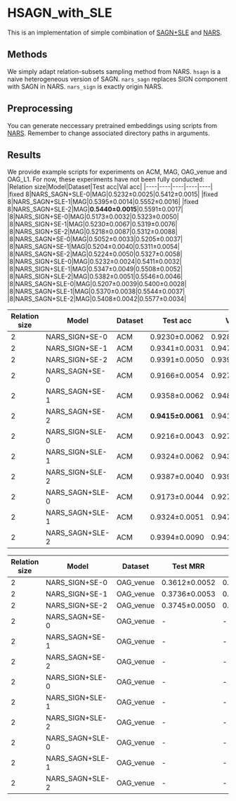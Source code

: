 # HSAGN_with_SLE
This is an implementation of simple combination of [SAGN+SLE](https://github.com/skepsun/SAGN_with_SLE) and [NARS](https://github.com/facebookresearch/NARS).

## Methods
We simply adapt relation-subsets sampling method from NARS.
`hsagn` is a naive heterogeneous version of SAGN.
`nars_sagn` replaces SIGN component with SAGN in NARS.
`nars_sign` is exactly origin NARS.

## Preprocessing
You can generate neccessary pretrained embeddings using scripts from [NARS](https://github.com/facebookresearch/NARS). Remember to change associated directory paths in arguments.

## Results
We provide example scripts for experiments on ACM, MAG, OAG_venue and OAG_L1. For now, these experiments have not been fully conducted:
|Relation size|Model|Dataset|Test acc|Val acc|
|----|----|----|----|----|
|fixed 8|NARS_SAGN+SLE-0|MAG|0.5232±0.0025|0.5412±0.0015|
|fixed 8|NARS_SAGN+SLE-1|MAG|0.5395±0.0014|0.5552±0.0016|
|fixed 8|NARS_SAGN+SLE-2|MAG|**0.5440±0.0015**|0.5591±0.0017|
|8|NARS_SIGN+SE-0|MAG|0.5173±0.0032|0.5323±0.0050|
|8|NARS_SIGN+SE-1|MAG|0.5230±0.0067|0.5319±0.0076|
|8|NARS_SIGN+SE-2|MAG|0.5218±0.0087|0.5312±0.0088|
|8|NARS_SAGN+SE-0|MAG|0.5052±0.0033|0.5205±0.0037|
|8|NARS_SAGN+SE-1|MAG|0.5204±0.0040|0.5311±0.0054|
|8|NARS_SAGN+SE-2|MAG|0.5224±0.0050|0.5327±0.0058|
|8|NARS_SIGN+SLE-0|MAG|0.5232±0.0024|0.5411±0.0032|
|8|NARS_SIGN+SLE-1|MAG|0.5347±0.0049|0.5508±0.0052|
|8|NARS_SIGN+SLE-2|MAG|0.5382±0.0051|0.5546±0.0046|
|8|NARS_SAGN+SLE-0|MAG|0.5207±0.0039|0.5400±0.0028|
|8|NARS_SAGN+SLE-1|MAG|0.5370±0.0038|0.5544±0.0037|
|8|NARS_SAGN+SLE-2|MAG|0.5408±0.0042|0.5577±0.0034|

|Relation size|Model|Dataset|Test acc|Val acc|
|----|----|----|----|----|
|2|NARS_SIGN+SE-0|ACM|0.9230±0.0062|0.9289±0.0106|
|2|NARS_SIGN+SE-1|ACM|0.9341±0.0031|0.9476±0.0090|
|2|NARS_SIGN+SE-2|ACM|0.9391±0.0050|0.9392±0.0136|
|2|NARS_SAGN+SE-0|ACM|0.9166±0.0054|0.9279±0.0092|
|2|NARS_SAGN+SE-1|ACM|0.9358±0.0062|0.9481±0.0098|
|2|NARS_SAGN+SE-2|ACM|**0.9415±0.0061**|0.9414±0.0144|
|2|NARS_SIGN+SLE-0|ACM|0.9216±0.0043|0.9279±0.0089|
|2|NARS_SIGN+SLE-1|ACM|0.9324±0.0062|0.9439±0.0060|
|2|NARS_SIGN+SLE-2|ACM|0.9387±0.0040|0.9392±0.0152|
|2|NARS_SAGN+SLE-0|ACM|0.9173±0.0044|0.9279±0.0078|
|2|NARS_SAGN+SLE-1|ACM|0.9324±0.0051|0.9471±0.0096|
|2|NARS_SAGN+SLE-2|ACM|0.9394±0.0090|0.9419±0.0135|

|Relation size|Model|Dataset|Test MRR|Val MRR|Test NDCG| Val NDCG|
|----|----|----|----|----|----|----|
|2|NARS_SIGN+SE-0|OAG_venue|0.3612±0.0052|0.4293±0.0046|0.5380±0.0047|0.6051±0.0039|
|2|NARS_SIGN+SE-1|OAG_venue|0.3736±0.0053|0.4362±0.0040|0.5499±0.0046|0.6107±0.0034|
|2|NARS_SIGN+SE-2|OAG_venue|0.3745±0.0050|0.4358±0.0041|0.5498±0.0042|0.6093±0.0032|
|2|NARS_SAGN+SE-0|OAG_venue|-|-|-|-|
|2|NARS_SAGN+SE-1|OAG_venue|-|-|-|-|
|2|NARS_SAGN+SE-2|OAG_venue|-|-|-|-|
|2|NARS_SIGN+SLE-0|OAG_venue|-|-|-|-|
|2|NARS_SIGN+SLE-1|OAG_venue|-|-|-|-|
|2|NARS_SIGN+SLE-2|OAG_venue|-|-|-|-|
|2|NARS_SAGN+SLE-0|OAG_venue|-|-|-|-|
|2|NARS_SAGN+SLE-1|OAG_venue|-|-|-|-|
|2|NARS_SAGN+SLE-2|OAG_venue|-|-|-|-|